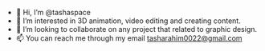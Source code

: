 - 👋 Hi, I’m @tashaspace
- 👀 I’m interested in 3D animation, video editing and creating content.
- 💞️ I’m looking to collaborate on any project that related to graphic design.
- 📫 You can reach me through my email tasharahim0022@gmail.com

<!---
tashaspace/tashaspace is a ✨ special ✨ repository because its `README.md` (this file) appears on your GitHub profile.
You can click the Preview link to take a look at your changes.
--->

